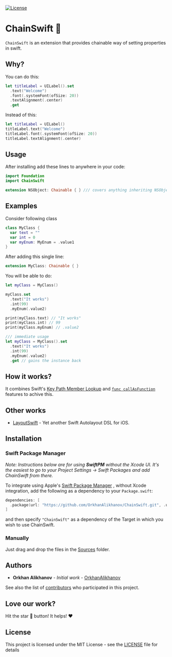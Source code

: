 [![License](https://img.shields.io/github/license/OrkhanAlikhanov/ChainSwift.svg)](https://github.com/OrkhanAlikhanov/ChainSwift/blob/master/LICENSE)

# ChainSwift 🔗
`ChainSwift` is an extension that provides chainable way of setting properties in swift.

## Why?
You can do this:
```swift
let titleLabel = UILabel().set
  .text("Welcome")
  .font(.systemFont(ofSize: 20))
  .textAlignment(.center)
  .get
```
Instead of this:
```swift
let titleLabel = UILabel()
titleLabel.text("Welcome")
titleLabel.font(.systemFont(ofSize: 20))
titleLabel.textAlignment(.center)
```

## Usage
After installing add these lines to anywhere in your code:

```swift
import Foundation
import ChainSwift

extension NSObject: Chainable { } /// covers anything inheriting NSObject like UIView
```

## Examples
Consider following class
```swift
class MyClass {
  var text = ""
  var int = 0
  var myEnum: MyEnum = .value1
}
```

After adding this single line: 
```swift
extension MyClass: Chainable { }
```

You will be able to do:
```swift
let myClass = MyClass()

myClass.set
  .text("It works")
  .int(99)
  .myEnum(.value2)

print(myClass.text) // "It works"
print(myClass.int) // 99
print(myClass.myEnum) // .value2

/// immediate usage
let myClass = MyClass().set
  .text("It works")
  .int(99)
  .myEnum(.value2)
  .get // gains the instance back
```

## How it works?
It combines Swift's [Key Path Member Lookup](https://github.com/apple/swift-evolution/blob/main/proposals/0252-keypath-dynamic-member-lookup.md) and [`func callAsFunction`](https://github.com/apple/swift-evolution/blob/main/proposals/0253-callable.md) features to achive this. 

## Other works
- [LayoutSwift](https://github.com/OrkhanAlikhanov/LayoutSwift) - Yet another Swift Autolayout DSL for iOS.

## Installation

### Swift Package Manager

_Note: Instructions below are for using **SwiftPM** without the Xcode UI. It's the easiest to go to your Project Settings -> Swift Packages and add ChainSwift from there._

To integrate using Apple's [Swift Package Manager](https://swift.org/package-manager/) , without Xcode integration, add the following as a dependency to your `Package.swift`:

```swift
dependencies: [
  .package(url: "https://github.com/OrkhanAlikhanov/ChainSwift.git", .upToNextMajor(from: "1.0.1"))
]
```
and then specify `"ChainSwift"` as a dependency of the Target in which you wish to use ChainSwift.

### Manually
Just drag and drop the files in the [Sources](https://github.com/OrkhanAlikhanov/ChainSwift/blob/master/Sources) folder.

## Authors
* **Orkhan Alikhanov** - *Initial work* - [OrkhanAlikhanov](https://github.com/OrkhanAlikhanov)

See also the list of [contributors](https://github.com/OrkhanAlikhanov/ChainSwift/contributors) who participated in this project.

## Love our work?
Hit the star 🌟 button! It helps! ❤️

## License

This project is licensed under the MIT License - see the [LICENSE](https://github.com/OrkhanAlikhanov/ChainSwift/blob/master/LICENSE) file for details
